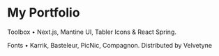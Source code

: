 # My Portfolio

Toolbox • Next.js, Mantine UI, Tabler Icons & React Spring.

Fonts • Karrik, Basteleur, PicNic, Compagnon. Distributed by Velvetyne
